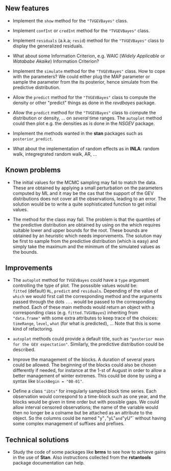 New features
------------

-   Implement the `show` method for the `"TVGEVBayes"` class.

-   Implement `confInt` or `credInt` method for the
    `"TVGEVBayes"` class.

-   Implement `residuals` (a.k.a; `resid`) method for the `"TVGEVBayes"`
    class to display the generalized residuals.

-   What about some Information Criterion, e.g. WAIC (*Widely
    Applicable* or *Watababe Akaike*) Information Criterion?

-   Implement the `simulate` method for the `"TVGEVBayes"` class. How to
    cope with the parameters? We could either plug the MAP parameter or
    sample the parameter from the its posterior, hence simulate from the
    predictive distribution.

-   Allow the `predict` method for the `"TVGEVBayes"` class to compute
    the density or other "predict" things as done in the
    *revdbayes* package.

-   Allow the `predict` method for the `"TVGEVBayes"` class to compute
    the distribution or density, ... on *several* time ranges. The
    `autoplot` method could then plot e.g. the densities as is done in
    the *NSGEV* package.

-   Implement the methods wanted in the **stan** packages such as
    `posterior_predict`.

-   What about the implementation of random effects as in **INLA**:
    random walk, integregrated random walk, AR, ...

Known problems
--------------

-   The initial values for the MCMC sampling may fail to match the data.
    These are obtained by applying a small perturbation on the
    parameters computed by ML and it may be the cas that the support of
    the GEV distributions does not cover all the observations, leading
    to an error. The solution would be to write a quite sophisticated
    function to get initial values.

-   The method for the class may fail. The problem is that the quantiles
    of the predictive distribution are obtained by using on the which
    requires suitable lower and upper bounds for the root. These bounds
    are obtained by an heuristic which needs imporvements. The solution
    may be first to sample from the predictive distribution (which
    is easy) and simply take the maximum and the minimum of the
    simulated values as the bounds.

Improvements
------------

-   The `autoplot` method for `TVGEVBayes` could have a `type` argument
    controlling the type of plot. The posssible values would be:  
    `fitted` (default) `RL`, `predict` and `residuals`. Depending of the
    value of `which` we would first call the corresponding method and
    the arguments passed through the dots `...` would be passed to the
    corresponding method. Each of these main methods would return an
    object with a corresponding class (e.g. `fitted.TVGVBayes`)
    inheriting from `"data.frame"` with some extra attributes to keep
    trace of the choices: `timeRange`, `level`, `what` (for what is
    predicted), ... Note that this is some kind of refactoring.

-   `autoplot` methods could provide a default title, such as
    `"posterior mean for the GEV expectation"`. Similarly, the
    predictive distribution could be described.

-   Improve the management of the blocks. A duration of several years
    could be allowed. The beginning of the blocks could also be chosen
    differently if needed, for instance at the 1-st of August in order
    to allow a better management of winter extremes. This could be done
    by using a syntax like `blockBegin = "08-01"`.

-   Define a class `"ibts"` for irregularly sampled block time series.
    Each observation would correspond to a time-block such as one year,
    and the blocks would be given in time order but with possible gaps.
    We could allow interval censored observations; the name of the
    variable would then no longer be a colname but be attached as an
    attribute to the object. So the columns could be named
    ̀"y"`,`"yL"`and`"yU"\` without having some complex management of
    suffixes and prefixes.

Technical solutions
-------------------

-   Study the code of some packages like **brms** to see how to achieve
    gains in the use of **Stan**. Also instructions collected from the
    **rstantools** package documentation can help.

